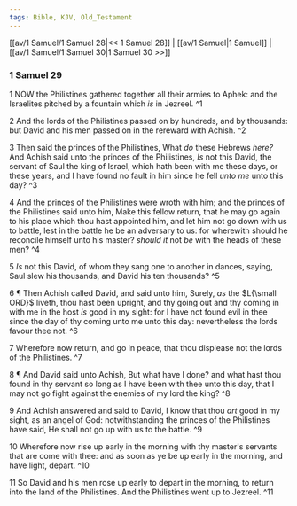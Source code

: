 ```yaml
---
tags: Bible, KJV, Old_Testament
---
```


[[av/1 Samuel/1 Samuel 28|<< 1 Samuel 28]] | [[av/1 Samuel|1 Samuel]] | [[av/1 Samuel/1 Samuel 30|1 Samuel 30 >>]]

### 1 Samuel 29

1 NOW the Philistines gathered together all their armies to Aphek: and the Israelites pitched by a fountain which _is_ in Jezreel. ^1

2 And the lords of the Philistines passed on by hundreds, and by thousands: but David and his men passed on in the rereward with Achish. ^2

3 Then said the princes of the Philistines, What _do_ these Hebrews _here?_ And Achish said unto the princes of the Philistines, _Is_ not this David, the servant of Saul the king of Israel, which hath been with me these days, or these years, and I have found no fault in him since he fell _unto_ _me_ unto this day? ^3

4 And the princes of the Philistines were wroth with him; and the princes of the Philistines said unto him, Make this fellow return, that he may go again to his place which thou hast appointed him, and let him not go down with us to battle, lest in the battle he be an adversary to us: for wherewith should he reconcile himself unto his master? _should_ _it_ not _be_ with the heads of these men? ^4

5 _Is_ not this David, of whom they sang one to another in dances, saying, Saul slew his thousands, and David his ten thousands? ^5

6 ¶ Then Achish called David, and said unto him, Surely, _as_ the $L{\small ORD}$ liveth, thou hast been upright, and thy going out and thy coming in with me in the host _is_ good in my sight: for I have not found evil in thee since the day of thy coming unto me unto this day: nevertheless the lords favour thee not. ^6

7 Wherefore now return, and go in peace, that thou displease not the lords of the Philistines. ^7

8 ¶ And David said unto Achish, But what have I done? and what hast thou found in thy servant so long as I have been with thee unto this day, that I may not go fight against the enemies of my lord the king? ^8

9 And Achish answered and said to David, I know that thou _art_ good in my sight, as an angel of God: notwithstanding the princes of the Philistines have said, He shall not go up with us to the battle. ^9

10 Wherefore now rise up early in the morning with thy master's servants that are come with thee: and as soon as ye be up early in the morning, and have light, depart. ^10

11 So David and his men rose up early to depart in the morning, to return into the land of the Philistines. And the Philistines went up to Jezreel. ^11
